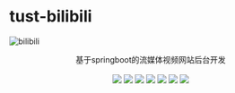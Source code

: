 # tust-bilibili
![bilibili](https://user-images.githubusercontent.com/67252967/168197172-66caebbe-5ff9-4edb-a8f0-c18d4bf46554.png)

<p align="center">
    基于springboot的流媒体视频网站后台开发
</p>
<p align="center" dir="auto">
    	<img src="https://img.shields.io/badge/CopyRight-Bukayo-red.svg" style="display:inline;margin-bottom:0.2rem;margin-top:0.2rem">
        <img src="https://img.shields.io/badge/JDK-1.8+-blue.svg" style="display:inline;margin-bottom:0.2rem;margin-top:0.2rem">
        <img src="https://img.shields.io/badge/springboot-2.5.1-blue.svg" style="display:inline;margin-bottom:0.2rem;margin-top:0.2rem">
        <img src="https://img.shields.io/badge/mysql-8.0.28-blue.svg"style="display:inline;margin-bottom:0.2rem;margin-top:0.2rem">
        <img src="https://img.shields.io/badge/redis-6.2.6-blue.svg"style="display:inline;margin-bottom:0.2rem;margin-top:0.2rem">
    	<img src="https://img.shields.io/badge/rocketmq-4.9.1-blue.svg"style="display:inline;margin-bottom:0.2rem;margin-top:0.2rem">
    	<img src="https://img.shields.io/badge/elasticsearch-7.9.2-blue.svg"style="display:inline;margin-bottom:0.2rem;margin-top:0.2rem">
</p>
